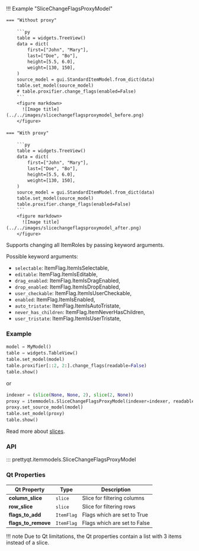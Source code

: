 !!! Example "SliceChangeFlagsProxyModel"

    === "Without proxy"

        ```py
        table = widgets.TreeView()
        data = dict(
            first=["John", "Mary"],
            last=["Doe", "Bo"],
            height=[5.5, 6.0],
            weight=[130, 150],
        )
        source_model = gui.StandardItemModel.from_dict(data)
        table.set_model(source_model)
        # table.proxifier.change_flags(enabled=False)
        ```
        <figure markdown>
          ![Image title](../../images/slicechangeflagsproxymodel_before.png)
        </figure>

    === "With proxy"

        ```py
        table = widgets.TreeView()
        data = dict(
            first=["John", "Mary"],
            last=["Doe", "Bo"],
            height=[5.5, 6.0],
            weight=[130, 150],
        )
        source_model = gui.StandardItemModel.from_dict(data)
        table.set_model(source_model)
        table.proxifier.change_flags(enabled=False)
        ```
        <figure markdown>
          ![Image title](../../images/slicechangeflagsproxymodel_after.png)
        </figure>


Supports changing all ItemRoles by passing keyword arguments.

Possible keyword arguments:

* `selectable`: ItemFlag.ItemIsSelectable,
* `editable`: ItemFlag.ItemIsEditable,
* `drag_enabled`: ItemFlag.ItemIsDragEnabled,
* `drop_enabled`: ItemFlag.ItemIsDropEnabled,
* `user_checkable`: ItemFlag.ItemIsUserCheckable,
* `enabled`: ItemFlag.ItemIsEnabled,
* `auto_tristate`: ItemFlag.ItemIsAutoTristate,
* `never_has_children`: ItemFlag.ItemNeverHasChildren,
* `user_tristate`: ItemFlag.ItemIsUserTristate,



### Example

```py
model = MyModel()
table = widgets.TableView()
table.set_model(model)
table.proxifier[::2, 2:].change_flags(readable=False)
table.show()
```

or

```py
indexer = (slice(None, None, 2), slice(2, None))
proxy = itemmodels.SliceChangeFlagsProxyModel(indexer=indexer, readable=False)
proxy.set_source_model(model)
table.set_model(proxy)
table.show()
```

Read more about [slices](https://docs.python.org/3/library/functions.html#slice).

### API

::: prettyqt.itemmodels.SliceChangeFlagsProxyModel

### Qt Properties

| Qt Property         | Type       | Description                  |
| --------------------|------------| ---------------------------- |
| **column_slice**    | `slice`    | Slice for filtering columns  |
| **row_slice**       | `slice`    | Slice for filtering rows     |
| **flags_to_add**    | `ItemFlag` | Flags which are set to True  |
| **flags_to_remove** | `ItemFlag` | Flags which are set to False |

!!! note
    Due to Qt limitations, the Qt properties contain a list with 3 items instead of a slice.
